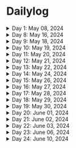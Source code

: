 # Dailylog
<details>
<summary>Day 1: May 08, 2024 </summary>

**Today's Progress**: Discovered The Odin project, Learned about the Javascript Engine and runtime, execution context, scoping chain, Hoisting and TDZ

**Thoughts:** 
1.I have understood that Javascript is JIT Compilation Language. The Browser contains Javascript engine, javascript runtime is like a container that has Javascript Engine and all the elements required like WebAPIS, Call back Queues.
2. The code written in Javascript is parsed into an AST (Abstract Syntax Tree) Which then gets converted into machine language and gets executed in the call stack.
3. Before Execution execution contexts are generated, Global execution context gets created from the top level code and the functions get their own execution context.

Overall, for the first time I have understood regarding scoping, the global scope, the function scope, the block Scope. The hoisting of Function declarations , var variables, Let & Const Variables, Function expressions and Arrow Functions

I would want to revise these concepts everyday to expand my understanding in greater detail.

**Link to work:** none

  
</details>

<details>
<summary>Day 8: May 16, 2024 </summary>

**Today's Progress**: Today has been the continuation of yesterday's FCC pyramid generator I have completed. I decided to bring in some changes and build a game out of it.

**Thoughts:** 
1. First of all, I have created, html, css along with js code. I have created events, created field for the user to give input.
2. changing the logic as per the choice user makes using radial buttons, outputting the pyramid on to Document properly all of these tasks took a lot of time for me. I did not know how to print the output exactly on to the document, took help of chat gpt over there.
3. Finally completed the game using space theme.


**Link to work:** [Galactic Glyph - Pyramid generator](https://suchi-291.github.io/GalacticGlyph/)

  
</details>

<details>
<summary>Day 9: May 18, 2024 </summary>

**Today's Progress**: I have worked on revising destructuring arrays, objects and looping over arrays and objects.
**Thoughts:** 
for..of loop is so cool, and being able to access every element of an array and object with out iteration feels very handy. To be able to apply everything I learn, I need to revisit all these topics every now and then.  


**Link to work:** [challenges - 1](https://github.com/suchi-291/JavascriptLessons/blob/3d0f60e6e870fdc52ddfad813e774527ce3f00a3/day19-DataStructures%2CModernOperators%2CStrings/challenges.js) | [challenges - 2](https://github.com/suchi-291/JavascriptLessons/blob/3d0f60e6e870fdc52ddfad813e774527ce3f00a3/day20-DataStructuresModernOperatorsStrings/challenge.js)

  
</details>

<details>
<summary>Day 10: May 19, 2024 </summary>

**Today's Progress**: Solved CodeWars challenges, FCC gradeBook, Solved challenges related to Sets, maps


**Thoughts:** 
Thought of solving leetcode problems but the daily streak challenge required knowing DSA, I am from Non-CS/IT background so DSA feels very alien. I can see the difference in me, back then I hesitated to solve challenges because I couldnt understand the question at least. To me, being able to do this minimum is a reward. I am happy and I believe I will become a good developer soon. I have a phobia of forgetting everything I learnt so, from this week, I am planning on following a revision ritual every wednesday and sunday.
My TO DO list:
- [x] - practice CodeWars 1hr
- [x] - Solve FCC 2hr
- [x] - JS Udemy 4hr
- [x] - Research 30m
- [ ] - Odin project 30m 
      
Today I could not complete the Odin project, I have limited the time for it to 30mins, because I wanted to complete the Udemy course as fast as possible, to be able to start React, in future hopefully I will assign 1 to 2hr for the Odin project.

The problems I faced today, Somehow even though I was getting the output, FCC Javascript Algorithms and Data Structures curriculum I am facing issues while submitting, my code is not getting accepted, so I did not feel so much productive with FCC today.

I thought of solving leetcode problems in the beginning it was solvable but felt drawn to Codewars instead of leetCode, so there I lost 30mins to exploring how leetcode works

I have learnt a little bit of how to deploy code to git from VS Code. But I need to figure out how I can commit files to an already exisiting git repository

**Link to work:**  [notes, JS challenges](https://github.com/suchi-291/JavascriptLessons/tree/229c7bfb2bcaeb10816a2cadaf7142c4a33326b5/day21-DataStructuresModernOperatorsStrings)

  
</details>

<details>
<summary>Day 11: May 20, 2024 </summary>

**Today's Progress**: Solved CodeWars challenges, FCC legacy JS DSA, Working with Strings


**Thoughts:** 
It's fun solving CodeWar problems, today went smooth, I have given most of the time to FCC Legacy Javascript and Algorithms ES6 chapter, I've encountered way more advanced topics which I have not yet covered in my Udemy Course.
My TO DO list:
- [x] - practice CodeWars 1hr
- [x] - Solve FCC 2hr
- [x] - JS Udemy 4hr
- [x] - Research 30m
- [ ] - Odin project 30m 
      
I figured out how to commit from VS code to existing repositories 🥳. I still have some time to complete set task for the Odin project, will update as soon as I cover it, if not It's going to be the first thing I shall be doing in the morning!

**Link to work:**  [notes](https://github.com/suchi-291/JavascriptLessons/tree/f7225323275cfc57a42bc78d325638c63f79c414/day22-DSModernOperatorsStrings)

  
</details>

<details>
<summary>Day 12: May 21, 2024 </summary>

**Today's Progress**: Solved CodeWars challenges, Odin project CLI , Working with Strings


**Thoughts:** 
Today went into going through the unix shell documentation. I have leveled up to 7kyu in CodeWars 💪. Worked with strings using string methods.
My TO DO list:
- [x] - practice CodeWars 1hr
- [ ] - Solve FCC 2hr
- [x] - JS Udemy 4hr
- [x] - Research 30m
- [x] - Odin project 30m 
      
I need to build stuff. I can't do it from scratch at the stage that I am in. I don't want to copy the code either.I have decided to watch a tutorial for just starting out but give my own touch to it and build it from scratch on my own.

**Link to work:**  [notes](https://github.com/suchi-291/JavascriptLessons/)

  
</details>

<details>
<summary>Day 13: May 22, 2024 </summary>

**Today's Progress**: Solved CodeWars challenges, Revised everything


**Thoughts:** 
Today was revision ritual for me. I should become a lot better at coding, today I faced difficulty while solving codewar challenges, the idea was correct but it was the way of syntax that was wrong, it was the usage of truthy and falsy values.
My TO DO list:
- [x] - practice CodeWars 1hr
- [x] - Revision

      
**Link to work:**  [notes](https://www.notion.so/suchitharamachandrapurapu/Revision-Ritual-1-Wed-fc451053aa724611aec572a7f5696aaf?pvs=4)

  
</details>

<details>
<summary>Day 14: May 24, 2024 </summary>

**Today's Progress**: Solved CodeWars challenges, Revised everything, Completed first project from TOP, Halfway through functions.

**Thoughts:** 
Yesterday, I was doubting myself. Then I got to watch a cool youtube video. And my spirit is back, I understood I need to keep my expectations humble.Today I tried solving higher kyu levels in codewars, I could'nt solve them, may be I would have if I sat on them for long, but I had other things I needed to do, so could give it only 3 hours of time, even though my first intention was to put in 1 hour. I have broke something I guess, after setting up git in my VM, I cant do commits from Vs code on my windows. So I'm having to do everythingon Linux and use git commands while do, It's a good thing actually.

My TO DO list:
- [x] - practice CodeWars 1hr
- [ ] - Solve FCC 2hr
- [x] - JS Udemy 4hr
- [x] - Research 30m
- [x] - Odin project 30m 
      
      
**Link to work:**  [notes](https://github.com/suchi-291/JavascriptLessons/tree/9fd2fba206bb242a6b7f3d980d10cfa4ca0f3f40/day24-Functions)

  
</details>

<details>
<summary>Day 15: May 26, 2024 </summary>

**Today's Progress**: Refreshed CSS foundations on the Odin Project

**Thoughts:** 
I can feel the despair kicking in, this is like second time in a week I skipped a day. Today I actually want to build projects along with the course that I am working on. Still I have this feeling of inadequacy if I'm only working on the udemy course. So I have decided to cover the odin foundations js as well, because if the way the curriculum was designed. Too many things on my plate at a time, burn't me out, so I'll be flexible and take things slowly, step by step.
      
**Link to work:**  [odin-exercises](https://github.com/suchi-291/css-exercises-odin.git)

  
</details>

<details>
<summary>Day 16: May 27, 2024 </summary>

**Today's Progress**: Solved Codewar challenges and solved problems while learning call, apply and bind methods.

**Thoughts:** 
I am slowly hitting the areas I have'nt got hands on ever since I started to code. Now I'm able to see new horizons opening and new ways to solve problems.
      
**Link to work:**  [notes](https://github.com/suchi-291/JavascriptLessons.git)
  
</details>

<details>
<summary>Day 17: May 28, 2024 </summary>

**Today's Progress**: Today was all about functions, learned about IIFE and Closures, solved some CodeWar challenges and CSS flexbox. Built a polling application as a coding Challenge

**Thoughts:** 
Today was a ride, revisited the execution contexts, call stack and Scope while learning closures.
      
**Link to work:**  [notes](https://github.com/suchi-291/JavascriptLessons/tree/5d2a7a1506cb83608895d7b0a0cd74a43d23030c/day26-Functions)  
</details>

<details>
<summary>Day 18: May 29, 2024 </summary>

**Today's Progress**: Today was spent on the Odin project, flexbox.

**Thoughts:** 
There's so much power within flexbox, thanks to TOP, I have discovered a lot of tricks that I did'nt use before but would make my life a lot easier.
      
**Link to work:**  none (deliberate, check out my odin-lessons repo)
</details>

<details>
<summary>Day 19: May 30, 2024 </summary>

**Today's Progress**: Today was spent on the Odin project.

**Thoughts:** 
Today was spent on building landing page, it was entirely with the help of flexbox, I can see the difference in how I was able to do with ease compared to the times before. Looking at an image I was able to take decisions and plan the page, and build it without much friction.
      
**Link to work:** [Informer-landing page](https://suchi-291.github.io/Informer/)
</details>

<details>
<summary>Day 20: June 01, 2024 </summary>

**Today's Progress**: Day spent on Array methods, looping arrays and objects.

**Thoughts:** 
Today has not been a productive day, have spent some time on arrays
      
**Link to work:** [Link](https://github.com/suchi-291/JavascriptLessons/tree/e0881cc8348f33e317b4eace13b13453f89fa0aa/day27-Arrays)
</details>

<details>
<summary>Day 21: June 02, 2024 </summary>

**Today's Progress**: Worked my way through the odin project.

**Thoughts:** 
Readinf documentation got very much easier. I love odin because I have learnt about errors, problem solving methods, revised scoping all by reading and this is a huge progress for me.
      
**Link to work:** [Link](https://github.com/suchi-291/rock-paper-scissors.git)
</details>

<details>
<summary>Day 22: June 03, 2024 </summary>

**Today's Progress**: Javascript coding exercises in Odin.

**Thoughts:** 
I am a little obsessed with the odin project because it does not stop to surprise me. I am on my way to completing the foundations course, got introduced to TDD, the challenges were simple but the test cases are mindboggling. 
      
**Link to work:** [Link] - none
</details>

<details>
<summary>Day 23: June 06, 2024 </summary>

**Today's Progress**: Array methods and Bankist project

**Thoughts:** 
I started my biggest project ever, even though there's tutorial and I'm doing it by watching tutorial, it's very different and great application to whatever I have been learning till now and mastering arrays. Learning concepts while doing a practical application while learning along, is the best approach for me. I'm going to definitely use these techniques in my future projects. 
      
**Link to work:** [Link] - none
</details>


<details>
<summary>Day 24: June 10, 2024 </summary>

**Today's Progress**: Array methods and Bankist project

**Thoughts:** 

Working on project Bankist app 
      
**Link to work:** [Link] - none
</details>


